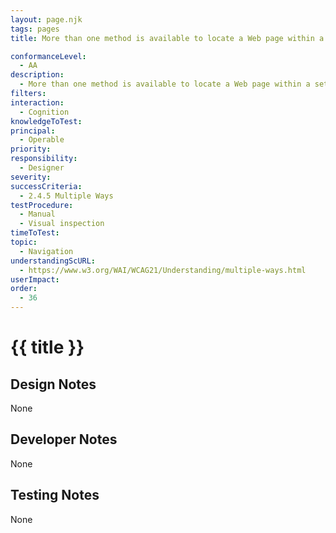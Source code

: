```yaml
---
layout: page.njk
tags: pages
title: More than one method is available to locate a Web page within a set of Web pages

conformanceLevel:
  - AA
description:
  - More than one method is available to locate a Web page within a set of Web pages
filters:
interaction:
  - Cognition
knowledgeToTest:
principal:
  - Operable
priority:
responsibility:
  - Designer
severity:
successCriteria:
  - 2.4.5 Multiple Ways
testProcedure:
  - Manual
  - Visual inspection
timeToTest:
topic:
  - Navigation
understandingScURL:
  - https://www.w3.org/WAI/WCAG21/Understanding/multiple-ways.html
userImpact:
order:
  - 36
---
```


# {{ title }}

## Design Notes

None

## Developer Notes

None

## Testing Notes

None
